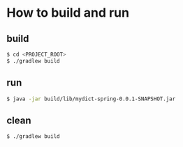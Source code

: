 # How to build and run

## build
```bash
$ cd <PROJECT_ROOT>
$ ./gradlew build
```
## run
```bash
$ java -jar build/lib/mydict-spring-0.0.1-SNAPSHOT.jar
```
## clean
```bash
$ ./gradlew build
```